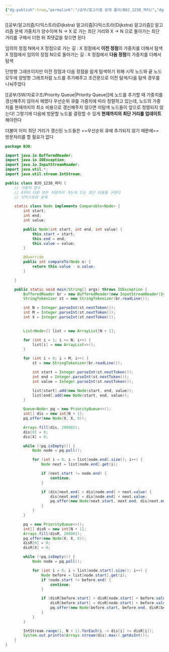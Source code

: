 ```yaml
---
{"dg-publish":true,"permalink":"/공부/알고리즘 문제 풀이/BOJ_1238_파티/","dgPassFrontmatter":true}
---
```


[[공부/알고리즘/다익스트라(Dijkstra) 알고리즘\|다익스트라(Dijkstra) 알고리즘]] 알고리즘 문제
가중치가 양수이며 N -> X 로 가는 최단 거리와 X -> N 으로 돌아가는 최단 거리를 구해서 더한 뒤 최댓값을 찾으면 된다

임의의 정점 N에서 X 정점으로 가는 길 : X 정점에서 **이전 정점**의 가중치를 더해서 탐색
X 정점에서 임의의 정점 N으로 돌아가는 길 : X 정점에서 **다음 정점**의 가중치를 더해서 탐색

단방향 그래프이지만 이전 정점과 다음 정점을 쉽게 탐색하기 위해 시작 노드와 끝 노드 모두에 양방향 그래프처럼 노드를 추가해주고 조건문으로 이전 탐색/다음 탐색 경우를 나눠주었다

[[공부/SW/자료구조/Priority Queue\|Priority Queue]]에 노드를 추가할 때 가중치를 갱신해주지 않아서 헤맸다
우선순위 큐를 가중치에 따라 정렬하고 있는데, 노드의 가중치를 현재까지의 최소 비용으로 갱신해주지 않으면 미탐색 노드들이 앞으로 정렬되지 않는다!
그렇기에 다음에 방문할 노드를 결정할 수 있게 **현재까지의 최단 거리를 업데이트** 해야한다

더불어 이미 최단 거리가 갱신된 노드들은 ==우선순위 큐에 추가되지 않기 때문에== 방문처리를 할 필요가 없다

```java
package BJO;

import java.io.BufferedReader;
import java.io.IOException;
import java.io.InputStreamReader;
import java.util.*;
import java.util.stream.IntStream;

public class BJO_1238_파티 {
    // 가중치 양수
    // X부터 다른 모든 지점까지 가는데 드는 최단 비용을 구한다
    // 다익스트라 문제

    static class Node implements Comparable<Node> {
        int start;
        int end;
        int value;

        public Node(int start, int end, int value) {
            this.start = start;
            this.end = end;
            this.value = value;
        }

        @Override
        public int compareTo(Node o) {
            return this.value - o.value;
        }

    }

    public static void main(String[] args) throws IOException {
        BufferedReader br = new BufferedReader(new InputStreamReader(System.in));
        StringTokenizer st = new StringTokenizer(br.readLine());

        int N = Integer.parseInt(st.nextToken());
        int M = Integer.parseInt(st.nextToken());
        int X = Integer.parseInt(st.nextToken());

		 
        List<Node>[] list = new ArrayList[N + 1];

        for (int i = 1; i <= N; i++) {
            list[i] = new ArrayList<>();
        }

        for (int i = 0; i < M; i++) {
            st = new StringTokenizer(br.readLine());

            int start = Integer.parseInt(st.nextToken());
            int end = Integer.parseInt(st.nextToken());
            int value = Integer.parseInt(st.nextToken());

            list[start].add(new Node(start, end, value));
            list[end].add(new Node(start, end, value));
        }

        Queue<Node> pq = new PriorityQueue<>();
        int[] dis = new int[N + 1];
        pq.offer(new Node(X, X, 0));

        Arrays.fill(dis, 200001);
        dis[0] = 0;
        dis[X] = 0;

        while (!pq.isEmpty()) {
            Node node = pq.poll();

            for (int i = 0; i < list[node.end].size(); i++) {
                Node next = list[node.end].get(i);

                if (next.start != node.end) {
                    continue;
                }

                if (dis[next.end] > dis[node.end] + next.value) {
                    dis[next.end] = dis[node.end] + next.value;
                    pq.offer(new Node(next.start, next.end, dis[next.end]));
                }
            }
        }

        pq = new PriorityQueue<>();
        int[] disR = new int[N + 1];
        Arrays.fill(disR, 200001);
        pq.offer(new Node(X, X, 0));
        disR[0] = 0;
        disR[X] = 0;

        while (!pq.isEmpty()) {
            Node node = pq.poll();

            for (int i = 0; i < list[node.start].size(); i++) {
                Node before = list[node.start].get(i);
                if (node.start != before.end) {
                    continue;
                }

                if (disR[before.start] > disR[node.start] + before.value) {
                    disR[before.start] = disR[node.start] + before.value;
                    pq.offer(new Node(before.start, before.end, disR[before.start]));
                }
            }
        }

        IntStream.range(1, N + 1).forEach(i -> dis[i] += disR[i]);
        System.out.println(Arrays.stream(dis).max().getAsInt());
    }
}


```